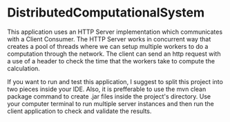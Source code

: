 # DistributedComputationalSystem

This application uses an HTTP Server implementation which communicates with a Client Consumer. 
The HTTP Server works in concurrent way that creates a pool of threads where we can setup multiple workers to do a computation through the network.
The client can send an http request with a use of a header to check the time that the workers take to compute the calculation.

If you want to run and test this application, I suggest to split this project into two pieces inside your IDE.
Also, it is prefferable to use the mvn clean package command to create .jar files inside the project's directory.
Use your computer terminal to run multiple server instances and then run the client application to check and validate the results.
